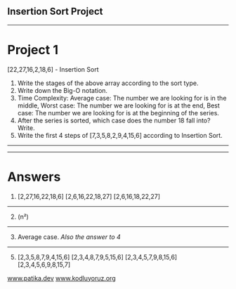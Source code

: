 ## Insertion Sort Project
********************************************
# Project 1
[22,27,16,2,18,6] - Insertion Sort

1. Write the stages of the above array according to the sort type.
2. Write down the Big-O notation.
3. Time Complexity: Average case: The number we are looking for is in the middle, Worst case: The number we are looking for is at the end, Best case: The number we are looking for is at the beginning of the series.
4. After the series is sorted, which case does the number 18 fall into? Write.
5. Write the first 4 steps of [7,3,5,8,2,9,4,15,6] according to Insertion Sort.
********************************************
********************************************
# Answers
1.  [2,27,16,22,18,6]
    [2,6,16,22,18,27]
    [2,6,16,18,22,27]
********************************************
2.  (n²)
********************************************
3. Average case. *Also the answer to 4*
********************************************
5.  [2,3,5,8,7,9,4,15,6]
    [2,3,4,8,7,9,5,15,6]
    [2,3,4,5,7,9,8,15,6]
    [2,3,4,5,6,9,8,15,7]


www.patika.dev
www.kodluyoruz.org
